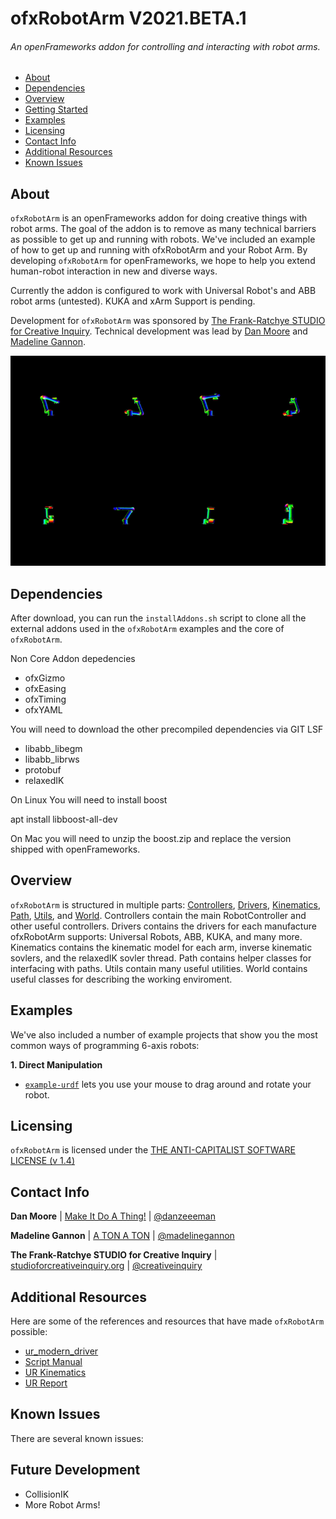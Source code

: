 # ofxRobotArm V2021.BETA.1
###### An openFrameworks addon for controlling and interacting with robot arms.

  - [About](#about)
  - [Dependencies](#dependencies)
  - [Overview](#overview)
  - [Getting Started](#getting-started)
  - [Examples](#examples)
  - [Licensing](#licensing)
  - [Contact Info](#contact-info)
  - [Additional Resources](#additional-resources)
  - [Known Issues](#known-issues)


## About
`ofxRobotArm` is an openFrameworks addon for doing creative things with robot arms. The goal of the addon is to remove as many technical barriers as possible to get up and running with robots. We've included an example of how to get up and running with ofxRobotArm and your Robot Arm.  By developing `ofxRobotArm` for openFrameworks, we hope to help you extend human-robot interaction in new and diverse ways.

Currently the addon is configured to work with Universal Robot's and ABB robot arms (untested).  KUKA and xArm Support is pending. 

Development for `ofxRobotArm` was sponsored by [The Frank-Ratchye STUDIO for Creative Inquiry](http://studioforcreativeinquiry.org/). 
Technical development was lead by [Dan Moore](http://makeitdoathing.com) and [Madeline Gannon](https://atonaton.com).

![KinematicModel](data/ezgif.com-video-to-gif%20(1).gif)

## Dependencies
After download, you can run the `installAddons.sh` script to clone all the external addons used in the `ofxRobotArm` examples and the core of `ofxRobotArm`.  

Non Core Addon depedencies
- ofxGizmo
- ofxEasing
- ofxTiming
- ofxYAML

You will need to download the other precompiled dependencies via GIT LSF

- libabb_libegm
- libabb_librws
- protobuf
- relaxedIK

On Linux You will need to install boost

apt install libboost-all-dev

On Mac you will need to unzip the boost.zip and replace the version shipped with openFrameworks. 


## Overview
`ofxRobotArm` is structured in multiple parts: [Controllers](/src/controllers), [Drivers](/src/drivers), [Kinematics](/src/kinematics), [Path](/src/path), [Utils](/src/utils), and [World](/src/world).  Controllers contain the main RobotController and other useful controllers.  Drivers contains the drivers for each manufacture ofxRobotArm supports: Universal Robots, ABB, KUKA, and many more.  Kinematics contains the kinematic model for each arm, inverse kinematic sovlers, and the relaxedIK sovler thread. Path contains helper classes for interfacing with paths.  Utils contain many useful utilities. World contains useful classes for describing the working enviroment. 


## Examples
We've also included a number of example projects that show you the most common ways of programming 6-axis robots:

**1. Direct Manipulation**
 - [`example-urdf`](/example-urdf) lets you use your mouse to drag around and rotate your robot.
 

## Licensing
`ofxRobotArm` is licensed under the [THE ANTI-CAPITALIST SOFTWARE LICENSE (v 1.4)](LICENSE) 


## Contact Info
**Dan Moore** | [Make It Do A Thing!](http://www.makeitdoathing.com ) | [@danzeeeman](https://github.com/danzeeeman)

**Madeline Gannon** | [A TON A TON](http://atonaton.com) | [@madelinegannon](https://github.com/madelinegannon)

**The Frank-Ratchye STUDIO for Creative Inquiry** | [studioforcreativeinquiry.org](http://studioforcreativeinquiry.org) | [@creativeinquiry](https://github.com/CreativeInquiry)


## Additional Resources
Here are some of the references and resources that have made `ofxRobotArm` possible:

- [ur_modern_driver](https://github.com/ThomasTimm/ur_modern_driver)
- [Script Manual](https://s3-eu-west-1.amazonaws.com/ur-support-site/18679/scriptmanual_en.pdf)
- [UR Kinematics](https://smartech.gatech.edu/bitstream/handle/1853/50782/ur_kin_tech_report_1.pdf)
- [UR Report](http://orbit.dtu.dk/files/117833332/Universal_Robot_report.pdf)


## Known Issues
 There are several known issues:

 

## Future Development

* CollisionIK
* More Robot Arms!


